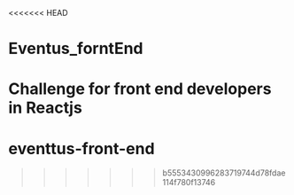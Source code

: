 <<<<<<< HEAD
# Eventus_forntEnd

Challenge for front end developers in Reactjs
=======
# eventtus-front-end
>>>>>>> b5553430996283719744d78fdae114f780f13746
